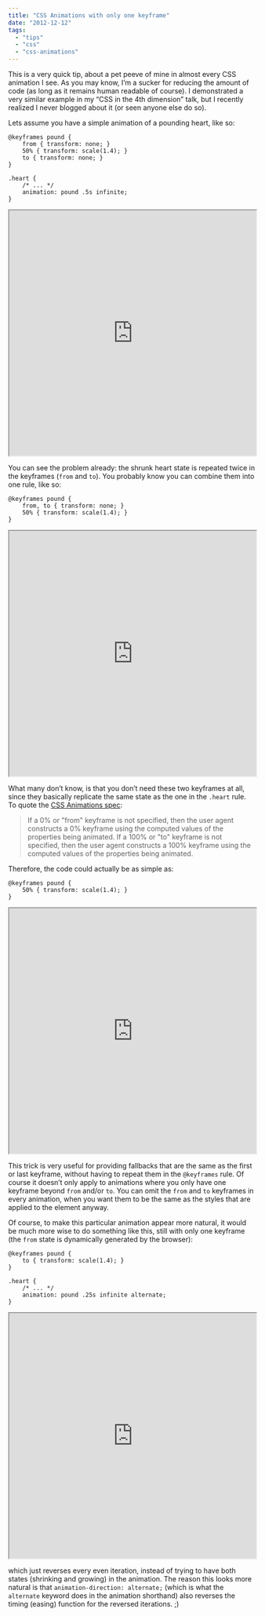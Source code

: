 ```yaml
---
title: "CSS Animations with only one keyframe"
date: "2012-12-12"
tags:
  - "tips"
  - "css"
  - "css-animations"
---
```


This is a very quick tip, about a pet peeve of mine in almost every CSS animation I see. As you may know, I’m a sucker for reducing the amount of code (as long as it remains human readable of course). I demonstrated a very similar example in my “CSS in the 4th dimension” talk, but I recently realized I never blogged about it (or seen anyone else do so).

Lets assume you have a simple animation of a pounding heart, like so:

```
@keyframes pound {
	from { transform: none; }
	50% { transform: scale(1.4); }
	to { transform: none; }
}

.heart {
	/* ... */
	animation: pound .5s infinite;
}
```

<iframe src="http://dabblet.com/gist/4268782/a7d1b285a6af0a0183f94079ab310217c1076275" style="width:100%; height:500px"></iframe>

You can see the problem already: the shrunk heart state is repeated twice in the keyframes (`from` and `to`). You probably know you can combine them into one rule, like so:

```
@keyframes pound {
	from, to { transform: none; }
	50% { transform: scale(1.4); }
}
```

<iframe src="http://dabblet.com/gist/4268782/b8beab24426225097410b9b159d27a5cf7e4e3fd" style="width:100%; height:500px"></iframe>

What many don’t know, is that you don’t need these two keyframes at all, since they basically replicate the same state as the one in the `.heart` rule. To quote the [CSS Animations spec](http://www.w3.org/TR/css3-animations/#keyframes):

> If a 0% or "from" keyframe is not specified, then the user agent constructs a 0% keyframe using the computed values of the properties being animated. If a 100% or "to" keyframe is not specified, then the user agent constructs a 100% keyframe using the computed values of the properties being animated.

Therefore, the code could actually be as simple as:

```
@keyframes pound {
	50% { transform: scale(1.4); }
}
```

<iframe src="http://dabblet.com/gist/4268782/b7849dbbd47761cf352fe7e0740c4bc227824f61" style="width:100%; height:500px"></iframe>

This trick is very useful for providing fallbacks that are the same as the first or last keyframe, without having to repeat them in the `@keyframes` rule. Of course it doesn’t only apply to animations where you only have one keyframe beyond `from` and/or `to`. You can omit the `from` and `to` keyframes in every animation, when you want them to be the same as the styles that are applied to the element anyway.

Of course, to make this particular animation appear more natural, it would be much more wise to do something like this, still with only one keyframe (the `from` state is dynamically generated by the browser):

```
@keyframes pound {
	to { transform: scale(1.4); }
}

.heart {
	/* ... */
	animation: pound .25s infinite alternate;
}
```

<iframe src="http://dabblet.com/gist/4268782" style="width:100%; height:500px"></iframe>

which just reverses every even iteration, instead of trying to have both states (shrinking and growing) in the animation. The reason this looks more natural is that `animation-direction: alternate;` (which is what the `alternate` keyword does in the animation shorthand) also reverses the timing (easing) function for the reversed iterations. ;)
